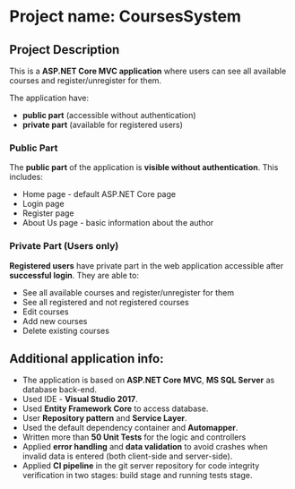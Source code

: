 # Project name: CoursesSystem

## Project Description

This is a **ASP.NET Core MVC application**  where users can see all available courses and register/unregister for them.

The application have:
* **public part** (accessible without authentication)
* **private part** (available for registered users)

### Public Part

The **public part** of the application is **visible without authentication**. This includes:

- Home page - default ASP.NET Core page
- Login page
- Register page
- About Us page - basic information about the author

### Private Part (Users only)

**Registered users** have private part in the web application accessible after **successful login**. They are able to:

- See all available courses and register/unregister for them
- See all registered and not registered courses
- Edit courses
- Add new courses
- Delete existing courses

## Additional application info:
- The application is based on **ASP.NET Core MVC**, **MS SQL Server** as database back-end.
- Used IDE - **Visual Studio 2017**.
- Used **Entity Framework Core** to access database.
- User **Repository pattern** and **Service Layer**.
- Used the default dependency container and **Automapper**.
- Written more than **50 Unit Tests** for the logic and controllers
- Applied **error handling** and **data validation** to avoid crashes when invalid data is entered (both client-side and server-side).
- Applied **CI pipeline** in the git server repository for code integrity verification in two stages: build stage and running tests stage.

